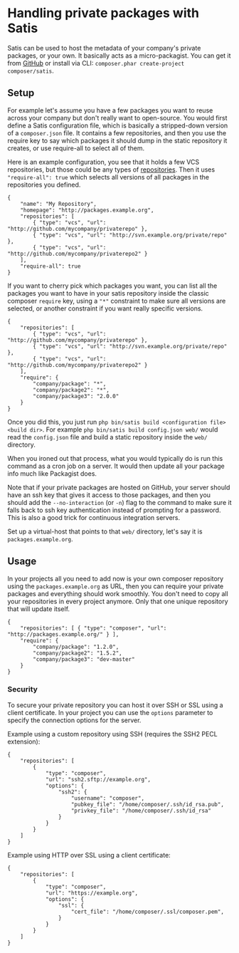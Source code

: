<!--
    tagline: Host your own composer repository
-->

# Handling private packages with Satis

Satis can be used to host the metadata of your company's private packages, or
your own. It basically acts as a micro-packagist. You can get it from
[GitHub](http://github.com/composer/satis) or install via CLI:
`composer.phar create-project composer/satis`.

## Setup

For example let's assume you have a few packages you want to reuse across your
company but don't really want to open-source. You would first define a Satis
configuration file, which is basically a stripped-down version of a
`composer.json` file. It contains a few repositories, and then you use the require
key to say which packages it should dump in the static repository it creates, or
use require-all to select all of them.

Here is an example configuration, you see that it holds a few VCS repositories,
but those could be any types of [repositories](../05-repositories.md). Then it
uses `"require-all": true` which selects all versions of all packages in the
repositories you defined.

    {
        "name": "My Repository",
        "homepage": "http://packages.example.org",
        "repositories": [
            { "type": "vcs", "url": "http://github.com/mycompany/privaterepo" },
            { "type": "vcs", "url": "http://svn.example.org/private/repo" },
            { "type": "vcs", "url": "http://github.com/mycompany/privaterepo2" }
        ],
        "require-all": true
    }

If you want to cherry pick which packages you want, you can list all the packages
you want to have in your satis repository inside the classic composer `require` key,
using a `"*"` constraint to make sure all versions are selected, or another
constraint if you want really specific versions.

    {
        "repositories": [
            { "type": "vcs", "url": "http://github.com/mycompany/privaterepo" },
            { "type": "vcs", "url": "http://svn.example.org/private/repo" },
            { "type": "vcs", "url": "http://github.com/mycompany/privaterepo2" }
        ],
        "require": {
            "company/package": "*",
            "company/package2": "*",
            "company/package3": "2.0.0"
        }
    }

Once you did this, you just run `php bin/satis build <configuration file> <build dir>`.
For example `php bin/satis build config.json web/` would read the `config.json`
file and build a static repository inside the `web/` directory.

When you ironed out that process, what you would typically do is run this
command as a cron job on a server. It would then update all your package info
much like Packagist does.

Note that if your private packages are hosted on GitHub, your server should have
an ssh key that gives it access to those packages, and then you should add
the `--no-interaction` (or `-n`) flag to the command to make sure it falls back
to ssh key authentication instead of prompting for a password. This is also a
good trick for continuous integration servers.

Set up a virtual-host that points to that `web/` directory, let's say it is
`packages.example.org`.

## Usage

In your projects all you need to add now is your own composer repository using
the `packages.example.org` as URL, then you can require your private packages and
everything should work smoothly. You don't need to copy all your repositories
in every project anymore. Only that one unique repository that will update
itself.

    {
        "repositories": [ { "type": "composer", "url": "http://packages.example.org/" } ],
        "require": {
            "company/package": "1.2.0",
            "company/package2": "1.5.2",
            "company/package3": "dev-master"
        }
    }

### Security

To secure your private repository you can host it over SSH or SSL using a client
certificate. In your project you can use the `options` parameter to specify the
connection options for the server.

Example using a custom repository using SSH (requires the SSH2 PECL extension):

    {
        "repositories": [
            {
                "type": "composer",
                "url": "ssh2.sftp://example.org",
                "options": {
                    "ssh2": {
                        "username": "composer",
                        "pubkey_file": "/home/composer/.ssh/id_rsa.pub",
                        "privkey_file": "/home/composer/.ssh/id_rsa"
                    }
                }
            }
        ]
    }

Example using HTTP over SSL using a client certificate:

    {
        "repositories": [
            {
                "type": "composer",
                "url": "https://example.org",
                "options": {
                    "ssl": {
                        "cert_file": "/home/composer/.ssl/composer.pem",
                    }
                }
            }
        ]
    }
